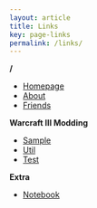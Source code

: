 ```yaml
---
layout: article
title: Links
key: page-links
permalink: /links/
---
```


**/**

* [Homepage](/)
* [About](/about)
* [Friends](/friends)

**Warcraft III Modding**

* [Sample](/we/sample)
* [Util](/we/util)
* [Test](/we/test)

**Extra**

* [Notebook](https://notebook.lazyknight.com/)
